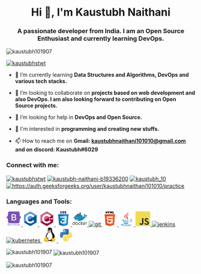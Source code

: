 <h1 align="center">Hi 👋, I'm Kaustubh Naithani</h1>
<h3 align="center">A passionate developer from India. I am an Open Source Enthusiast and currently learning DevOps.</h3>

<p align="left"> <img src="https://komarev.com/ghpvc/?username=kaustubh101907&label=Profile%20views&color=0e75b6&style=flat" alt="kaustubh101907" /> </p>

<p align="left"> <a href="https://twitter.com/kaustubhstwt" target="blank"><img src="https://img.shields.io/twitter/follow/kaustubhstwt?logo=twitter&style=for-the-badge" alt="kaustubhstwt" /></a> </p>

- 🌱 I’m currently learning **Data Structures and Algorithms, DevOps and various tech stacks.**

- 👯 I’m looking to collaborate on **projects based on web development and also DevOps. I am also looking forward to contributing on Open Source projects.**

- 🤝 I’m looking for help in **DevOps and Open Source.**

- 👀 I'm interested in **programming and creating new stuffs.**

- 📫 How to reach me on **Gmail: kaustubhnaithani101010@gmail.com and on discord: Kaustubh#6029**

<h3 align="left">Connect with me:</h3>
<p align="left">
<a href="https://twitter.com/kaustubhstwt" target="blank"><img align="center" src="https://raw.githubusercontent.com/rahuldkjain/github-profile-readme-generator/master/src/images/icons/Social/twitter.svg" alt="kaustubhstwt" height="30" width="40" /></a>
<a href="https://linkedin.com/in/kaustubh-naithani-b19336200" target="blank"><img align="center" src="https://raw.githubusercontent.com/rahuldkjain/github-profile-readme-generator/master/src/images/icons/Social/linked-in-alt.svg" alt="kaustubh-naithani-b19336200" height="30" width="40" /></a>
<a href="https://www.leetcode.com/kaustubh_10" target="blank"><img align="center" src="https://raw.githubusercontent.com/rahuldkjain/github-profile-readme-generator/master/src/images/icons/Social/leet-code.svg" alt="kaustubh_10" height="30" width="40" /></a>
<a href="https://auth.geeksforgeeks.org/user/https://auth.geeksforgeeks.org/user/kaustubhnaithani101010/practice" target="blank"><img align="center" src="https://raw.githubusercontent.com/rahuldkjain/github-profile-readme-generator/master/src/images/icons/Social/geeks-for-geeks.svg" alt="https://auth.geeksforgeeks.org/user/kaustubhnaithani101010/practice" height="30" width="40" /></a>
</p>

<h3 align="left">Languages and Tools:</h3>
<p align="left"> <a href="https://getbootstrap.com" target="_blank" rel="noreferrer"> <img src="https://raw.githubusercontent.com/devicons/devicon/master/icons/bootstrap/bootstrap-plain-wordmark.svg" alt="bootstrap" width="40" height="40"/> </a> <a href="https://www.cprogramming.com/" target="_blank" rel="noreferrer"> <img src="https://raw.githubusercontent.com/devicons/devicon/master/icons/c/c-original.svg" alt="c" width="40" height="40"/> </a> <a href="https://www.w3schools.com/cpp/" target="_blank" rel="noreferrer"> <img src="https://raw.githubusercontent.com/devicons/devicon/master/icons/cplusplus/cplusplus-original.svg" alt="cplusplus" width="40" height="40"/> </a> <a href="https://www.w3schools.com/css/" target="_blank" rel="noreferrer"> <img src="https://raw.githubusercontent.com/devicons/devicon/master/icons/css3/css3-original-wordmark.svg" alt="css3" width="40" height="40"/> </a> <a href="https://www.docker.com/" target="_blank" rel="noreferrer"> <img src="https://raw.githubusercontent.com/devicons/devicon/master/icons/docker/docker-original-wordmark.svg" alt="docker" width="40" height="40"/> </a> <a href="https://git-scm.com/" target="_blank" rel="noreferrer"> <img src="https://www.vectorlogo.zone/logos/git-scm/git-scm-icon.svg" alt="git" width="40" height="40"/> </a> <a href="https://www.w3.org/html/" target="_blank" rel="noreferrer"> <img src="https://raw.githubusercontent.com/devicons/devicon/master/icons/html5/html5-original-wordmark.svg" alt="html5" width="40" height="40"/> </a> <a href="https://www.java.com" target="_blank" rel="noreferrer"> <img src="https://raw.githubusercontent.com/devicons/devicon/master/icons/java/java-original.svg" alt="java" width="40" height="40"/> </a> <a href="https://developer.mozilla.org/en-US/docs/Web/JavaScript" target="_blank" rel="noreferrer"> <img src="https://raw.githubusercontent.com/devicons/devicon/master/icons/javascript/javascript-original.svg" alt="javascript" width="40" height="40"/> </a> <a href="https://www.jenkins.io" target="_blank" rel="noreferrer"> <img src="https://www.vectorlogo.zone/logos/jenkins/jenkins-icon.svg" alt="jenkins" width="40" height="40"/> </a> <a href="https://kubernetes.io" target="_blank" rel="noreferrer"> <img src="https://www.vectorlogo.zone/logos/kubernetes/kubernetes-icon.svg" alt="kubernetes" width="40" height="40"/> </a> <a href="https://www.linux.org/" target="_blank" rel="noreferrer"> <img src="https://raw.githubusercontent.com/devicons/devicon/master/icons/linux/linux-original.svg" alt="linux" width="40" height="40"/> </a> <a href="https://www.python.org" target="_blank" rel="noreferrer"> <img src="https://raw.githubusercontent.com/devicons/devicon/master/icons/python/python-original.svg" alt="python" width="40" height="40"/> </a> </p>

<p><img align="left" src="https://github-readme-stats.vercel.app/api/top-langs?username=kaustubh101907&show_icons=true&locale=en&layout=compact" alt="kaustubh101907" /></p>

<p>&nbsp;<img align="center" src="https://github-readme-stats.vercel.app/api?username=kaustubh101907&show_icons=true&locale=en" alt="kaustubh101907" /></p>

<p><img align="center" src="https://github-readme-streak-stats.herokuapp.com/?user=kaustubh101907&" alt="kaustubh101907" /></p>
